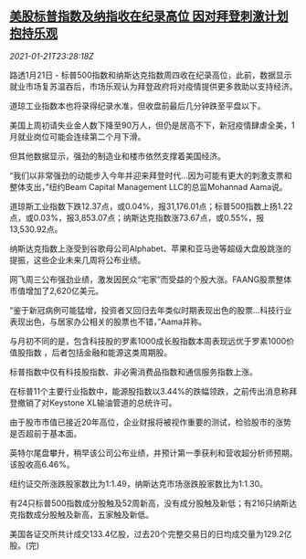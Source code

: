 <!--1611273362000-->
[美股标普指数及纳指收在纪录高位 因对拜登刺激计划抱持乐观](https://cn.reuters.com/article/usa-stocks-0121-idCNKBS29Q349)
------

<div><i>2021-01-21T23:28:18Z</i></div><p>路透1月21日 - 标普500指数和纳斯达克指数周四收在纪录高位，此前，数据显示就业市场复苏温吞后，市场乐观认为拜登政府将对疫情提供更多救助以支持经济。</p><p>道琼工业指数本也将录得纪录水准，但收盘前最后几分钟跌至平盘以下。</p><p>美国上周初请失业金人数下降至90万人，但仍是居高不下，新冠疫情肆虐全美，1月就业岗位可能会连续第二个月下滑。</p><p>但其他数据显示，强劲的制造业和楼市依然支撑着美国经济。</p><p>“我们以非常强劲的动能步入今年并迎来拜登时代...因为可能有更大的刺激支票和整体支出，”纽约Beam Capital Management LLC的总监Mohannad Aama说。</p><p>道琼斯工业指数下跌12.37点，或0.04%，报31,176.01点；标普500指数上扬1.22点，或0.03%，报3,853.07点；纳斯达克指数涨73.67点，或0.55%，报13,530.92点。</p><p>纳斯达克指数上涨受到谷歌母公司Alphabet、苹果和亚马逊等超级大盘股跳涨的提振，这些企业未来几周将公布业绩。</p><p>网飞周三公布强劲业绩，激发因民众“宅家”而受益的个股大涨。FAANG股票整体市值增加了2,620亿美元。</p><p>“鉴于新冠病例可能猛增，投资者又回归去年类似时期表现出色的股票...科技行业表现出色，与居家办公相关的股票也不错，”Aama并称。</p><p>与月初不同的是，包含科技股的罗素1000成长股指数本周表现远优于罗素1000价值股指数 ，后者包括金融和能源这类周期股。</p><p>标普指数中仅有科技股指数、非必需消费品指数和通信服务指数上涨。</p><p>在标普11个主要行业指数中，能源股指数以3.44%的跌幅领跌，之前传出消息称拜登撤销了对Keystone XL输油管道的总统许可。</p><p>由于股市市值已接近20年高位，企业财报将被视作重要的测试，检验股市的涨势是否超前于基本面。</p><p>英特尔尾盘攀升，稍早该公司公布业绩，并预计第一季获利和营收超分析师预期。该股收高6.46%。</p><p>纽约证交所涨跌股家数比为1:1.49，纳斯达克市场涨跌股家数比为1:1.30。</p><p>有24只标普500指数成分股触及52周新高，没有成分股触及新低；有216只纳斯达克指数成分股触及新高，五家触及新低。</p><p>美国各证交所共计成交133.4亿股，过去20个完整交易日的日均成交量为129.2亿股。(完)</p>
